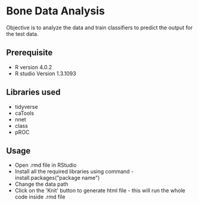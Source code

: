 # Bone Data Analysis

Objective is to analyze the data and train classifiers to predict the output for the test data.

## Prerequisite
* R version 4.0.2
* R studio Version 1.3.1093

## Libraries used 
* tidyverse 
* caTools 
* nnet
* class 
* pROC 

## Usage
* Open .rmd file in RStudio 
* Install all the required libraries using command - install.packages("package name")
* Change the data path 
* Click on the 'Knit' button to generate html file - this will run the whole code inside .rmd file
